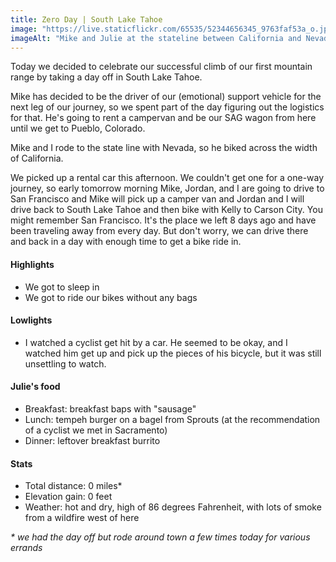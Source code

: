 ```yaml
---
title: Zero Day | South Lake Tahoe
image: "https://live.staticflickr.com/65535/52344656345_9763faf53a_o.jpg"
imageAlt: "Mike and Julie at the stateline between California and Nevada"
---
```


Today we decided to celebrate our successful climb of our first mountain range by taking a day off in South Lake Tahoe.

Mike has decided to be the driver of our (emotional) support vehicle for the next leg of our journey, so we spent part of the day figuring out the logistics for that. He's going to rent a campervan and be our SAG wagon from here until we get to Pueblo, Colorado.

Mike and I rode to the state line with Nevada, so he biked across the width of California.

We picked up a rental car this afternoon. We couldn't get one for a one-way journey, so early tomorrow morning Mike, Jordan, and I are going to drive to San Francisco and Mike will pick up a camper van and Jordan and I will drive back to South Lake Tahoe and then bike with Kelly to Carson City. You might remember San Francisco. It's the place we left 8 days ago and have been traveling away from every day. But don't worry, we can drive there and back in a day with enough time to get a bike ride in. 

#### Highlights
- We got to sleep in
- We got to ride our bikes without any bags

#### Lowlights
- I watched a cyclist get hit by a car. He seemed to be okay, and I watched him get up and pick up the pieces of his bicycle, but it was still unsettling to watch.

#### Julie's food
- Breakfast: breakfast baps with "sausage"
- Lunch: tempeh burger on a bagel from Sprouts (at the recommendation of a cyclist we met in Sacramento)
- Dinner: leftover breakfast burrito

#### Stats
- Total distance: 0 miles*
- Elevation gain: 0 feet
- Weather: hot and dry, high of 86 degrees Fahrenheit, with lots of smoke from a wildfire west of here

_* we had the day off but rode around town a few times today for various errands_
